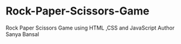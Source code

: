 # Rock-Paper-Scissors-Game
Rock Paper Scissors Game using HTML ,CSS and JavaScript
Author
<br>
Sanya Bansal
